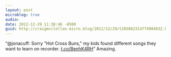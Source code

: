 ```yaml
---
layout: post
microblog: true
audio: 
date: 2012-12-29 11:38:46 -0500
guid: http://craigmcclellan.micro.blog/2012/12/29/t285062314774904832.html
---
```

“@jonacuff: Sorry "Hot Cross Buns," my kids found different songs they want to learn on recorder. [t.co/BenhK4RH](http://t.co/BenhK4RH)” Amazing.
